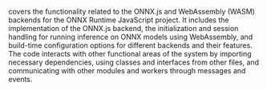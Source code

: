 covers the functionality related to the ONNX.js and WebAssembly (WASM) backends for the ONNX Runtime JavaScript project. It includes the implementation of the ONNX.js backend, the initialization and session handling for running inference on ONNX models using WebAssembly, and build-time configuration options for different backends and their features. The code interacts with other functional areas of the system by importing necessary dependencies, using classes and interfaces from other files, and communicating with other modules and workers through messages and events.